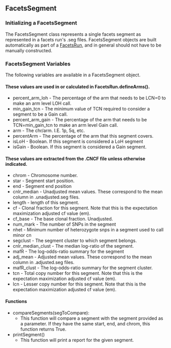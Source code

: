 ## FacetsSegment

### Initializing a FacetsSegment

The FacetsSegment class represents a single facets segment as represented in a facets run's .seg files. 
FacetsSegment objects are built automatically as part of a [FacetsRun](facetsrun.md), and in general should not have to be manually constructed.  

### FacetsSegment Variables
The following variables are available in a FacetsSegment object.  

#### These values are used in or calculated in FacetsRun.defineArms().
* percent_arm_loh - The percentage of the arm that needs to be LCN=0 to make an arm level LOH call.
* min_gain_tcn - The minimum value of TCN required to consider a segment to be a Gain call.
* percent_arm_gain - The percentage of the arm that needs to be TCN=min_gain_tcn to make an arm level Gain call.
* arm - The chr/arm.  I.E. 1p, 5q, etc.
* percentArm - The percentage of the arm that this segment covers. 
* isLoH - Boolean. If this segment is considered a LoH segment
* isGain - Boolean. If this segment is considered a Gain segment.

#### These values are extracted from the .CNCF file unless otherwise indicated.
* chrom - Chromosome number.
* star - Segment start position.
* end - Segment end position
* cnlr_median - Unadjusted mean values.  These correspond to the mean column in .unadjusted.seg files.
* length - length of this segment.
* cf - Clonal fraction for this segment.  Note that this is the expectation maximization adjusted cf value (em).
* cf_base - The base clonal fraction.  Unadjusted.
* num_mark - The number of SNPs in the segment
* nhet - Minimum number of heterozygote snps in a segment used to call minor cn
* segclust - The segment cluster to which segment belongs.
* cnlr_median_clust - The median log-ratio of the segment.
* mafR - The log-odds-ratio summary for the segment
* adj_mean - Adjusted mean values.  These correspond to the mean column in .adjusted.seg files.
* mafR_clust - The log-odds-ratio summary for the segment cluster.
* tcn - Total copy number for this segment. Note that this is the expectation maximization adjusted cf value (em).
* lcn - Lesser copy number for this segment. Note that this is the expectation maximization adjusted cf value (em).


#### Functions
* compareSegments(segToCompare):
  * This function will compare a segment with the segment provided as a parameter.  If they have the same start, end, and chrom, this function returns True.  
* printSegment()
  * This function will print a report for the given segment. 
